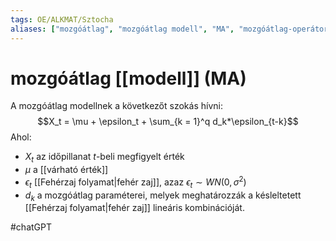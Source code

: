 ```yaml
---
tags: OE/ALKMAT/Sztocha 
aliases: ["mozgóátlag", "mozgóátlag modell", "MA", "mozgóátlag-operátor", "mozgóátlag-modell"]
---
```

# mozgóátlag [[modell]] (MA)
A mozgóátlag modellnek a következőt szokás hívni:
$$X_t = \mu + \epsilon_t + \sum_{k = 1}^q d_k*\epsilon_{t-k}$$
Ahol:
-   $X_t$ az időpillanat $t$-beli megfigyelt érték
-   $\mu$ a [[várható érték]]
-   $\epsilon_t$ [[Fehérzaj folyamat|fehér zaj]], azaz $\epsilon_t \sim WN(0, \sigma^2)$
- $d_k$ a mozgóátlag paraméterei, melyek meghatározzák a késleltetett [[Fehérzaj folyamat|fehér zaj]] lineáris kombinációját.

#chatGPT 